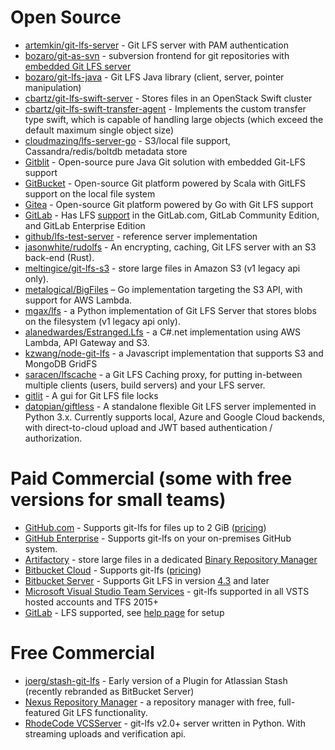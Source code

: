 # Open Source
* [artemkin/git-lfs-server](https://github.com/artemkin/git-lfs-server) - Git LFS server with PAM authentication
* [bozaro/git-as-svn](https://github.com/bozaro/git-as-svn) - subversion frontend for git repositories with [embedded Git LFS server](https://bozaro.github.io/git-as-svn/htmlsingle/git-as-svn.html#_lfs)
* [bozaro/git-lfs-java](https://github.com/bozaro/git-lfs-java/) - Git LFS Java library (client, server, pointer manipulation)
* [cbartz/git-lfs-swift-server](https://github.com/cbartz/git-lfs-swift-server) - Stores files in an OpenStack Swift cluster
* [cbartz/git-lfs-swift-transfer-agent](https://github.com/cbartz/git-lfs-swift-transfer-agent) - Implements the custom transfer type swift, which is capable of handling large objects (which exceed the default maximum single object size)
* [cloudmazing/lfs-server-go](https://github.com/cloudmazing/lfs-server-go) - S3/local file support, Cassandra/redis/boltdb metadata store
* [Gitblit](http://gitblit.com/) - Open-source pure Java Git solution with embedded Git-LFS support
* [GitBucket](https://github.com/gitbucket/gitbucket/) - Open-source Git platform powered by Scala with GitLFS support on the local file system
* [Gitea](https://gitea.io/) - Open-source Git platform powered by Go with Git LFS support
* [GitLab](https://gitlab.com) - Has LFS [support](https://about.gitlab.com/2015/11/23/announcing-git-lfs-support-in-gitlab/) in the GitLab.com, GitLab Community Edition, and GitLab Enterprise Edition
* [github/lfs-test-server](https://github.com/github/lfs-test-server) - reference server implementation
* [jasonwhite/rudolfs](https://github.com/jasonwhite/rudolfs) - An encrypting, caching, Git LFS server with an S3 back-end (Rust).
* [meltingice/git-lfs-s3](https://github.com/meltingice/git-lfs-s3) - store large files in Amazon S3 (v1 legacy api only).
* [metalogical/BigFiles](https://github.com/metalogical/BigFiles/) – Go implementation targeting the S3 API, with support for AWS Lambda.
* [mgax/lfs](https://github.com/mgax/lfs) - a Python implementation of Git LFS Server that stores blobs on the filesystem (v1 legacy api only).
* [alanedwardes/Estranged.Lfs](https://github.com/alanedwardes/Estranged.Lfs) - a C#.net implementation using AWS Lambda, API Gateway and S3.
* [kzwang/node-git-lfs](https://github.com/kzwang/node-git-lfs) - a Javascript implementation that supports S3 and MongoDB GridFS
* [saracen/lfscache](https://github.com/saracen/lfscache) - a Git LFS Caching proxy, for putting in-between multiple clients (users, build servers) and your LFS server.
* [gitlit](https://github.com/S2-/gitlit) - A gui for Git LFS file locks
* [datopian/giftless](https://github.com/datopian/giftless) - A standalone flexible Git LFS server implemented in Python 3.x. Currently supports local, Azure and Google Cloud backends, with direct-to-cloud upload and JWT based authentication / authorization.

# Paid Commercial (some with free versions for small teams)
* [GitHub.com](https://github.com/) - Supports git-lfs for files up to 2 GiB \([pricing](https://github.com/pricing)\)
* [GitHub Enterprise](https://enterprise.github.com) - Supports git-lfs on your on-premises GitHub system.
* [Artifactory](http://www.jfrog.com/artifactory/features/#addon-git-lfs) - store large files in a dedicated [Binary Repository Manager](https://en.wikipedia.org/wiki/Binary_repository_manager)
* [Bitbucket Cloud](https://bitbucket.org/product/) - Supports git-lfs \([pricing](https://bitbucket.org/product/pricing?tab=host-in-the-cloud)\)
* [Bitbucket Server](https://bitbucket.org/product/server) - Supports Git LFS in version [4.3](https://confluence.atlassian.com/display/BitbucketServer/Bitbucket+Server+4.3+release+notes) and later
* [Microsoft Visual Studio Team Services](https://www.visualstudio.com/team-services/) - git-lfs supported in all VSTS hosted accounts and TFS 2015+
* [GitLab](https://about.gitlab.com/pricing/) - LFS supported, see [help page](https://docs.gitlab.com/ee/administration/lfs/manage_large_binaries_with_git_lfs.html) for setup

# Free Commercial
* [joerg/stash-git-lfs](https://github.com/joerg/stash-git-lfs) - Early version of a Plugin for Atlassian Stash (recently rebranded as BitBucket Server)
* [Nexus Repository Manager](https://books.sonatype.com/nexus-book/reference3/gitlfs.html) - a repository manager with free, full-featured Git LFS functionality.
* [RhodeCode VCSServer](https://code.rhodecode.com/rhodecode-vcsserver) - git-lfs v2.0+ server written in Python. With streaming uploads and verification api. 


